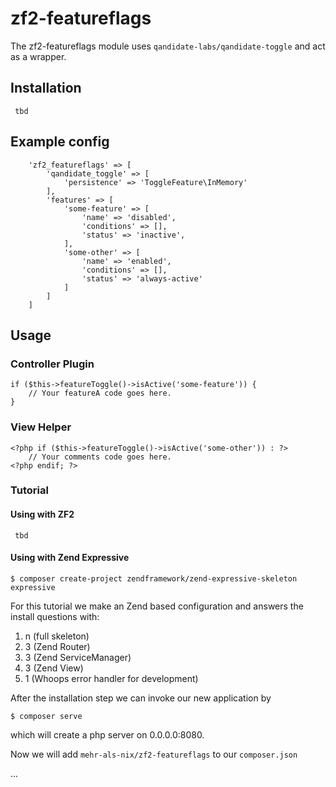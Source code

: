 # zf2-featureflags

The zf2-featureflags module uses `qandidate-labs/qandidate-toggle` and act as a wrapper.

## Installation

```
 tbd
```

## Example config

```
    'zf2_featureflags' => [
        'qandidate_toggle' => [
            'persistence' => 'ToggleFeature\InMemory'
        ],
        'features' => [
            'some-feature' => [
                'name' => 'disabled',
                'conditions' => [],
                'status' => 'inactive',
            ],
            'some-other' => [
                'name' => 'enabled',
                'conditions' => [],
                'status' => 'always-active'
            ]
        ]
    ]
```

## Usage

### Controller Plugin

```
if ($this->featureToggle()->isActive('some-feature')) {
    // Your featureA code goes here.
}
```

### View Helper

```
<?php if ($this->featureToggle()->isActive('some-other')) : ?>
    // Your comments code goes here.
<?php endif; ?>
```

### Tutorial

#### Using with ZF2

```
 tbd
```

#### Using with Zend Expressive

```
$ composer create-project zendframework/zend-expressive-skeleton expressive
```

For this tutorial we make an Zend based configuration and answers the install questions with:

1. n (full skeleton)
2. 3 (Zend Router)
3. 3 (Zend ServiceManager)
4. 3 (Zend View)
5. 1 (Whoops error handler for development)

After the installation step we can invoke our new application by

```
$ composer serve
```

which will create a php server on 0.0.0.0:8080.

Now we will add `mehr-als-nix/zf2-featureflags` to our `composer.json`

...
